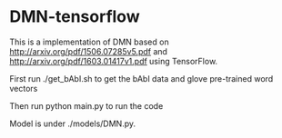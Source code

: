 # DMN-tensorflow
This is a implementation of DMN based on http://arxiv.org/pdf/1506.07285v5.pdf and http://arxiv.org/pdf/1603.01417v1.pdf using TensorFlow.

First run ./get_bAbI.sh to get the bAbI data and glove pre-trained word vectors

Then run python main.py to run the code

Model is under ./models/DMN.py.


